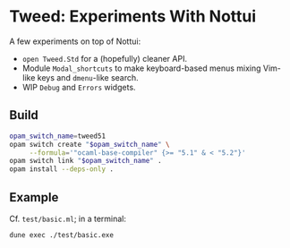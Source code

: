 # Tweed: Experiments With Nottui

A few experiments on top of Nottui:

- `open Tweed.Std` for a (hopefully) cleaner API.
- Module `Modal_shortcuts` to make keyboard-based menus mixing Vim-like keys and
  `dmenu`-like search.
- WIP `Debug` and `Errors` widgets.

## Build

```sh
opam_switch_name=tweed51
opam switch create "$opam_switch_name" \
     --formula='"ocaml-base-compiler" {>= "5.1" & < "5.2"}'
opam switch link "$opam_switch_name" .
opam install --deps-only .
```


## Example

Cf. `test/basic.ml`; in a terminal:

```sh
dune exec ./test/basic.exe
```


